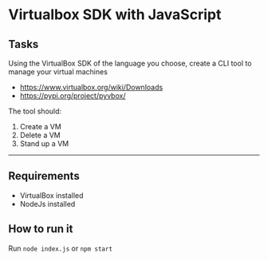# Virtualbox SDK with JavaScript

## Tasks

Using the VirtualBox SDK of the language you choose, create a CLI tool to manage your virtual machines

- https://www.virtualbox.org/wiki/Downloads
- https://pypi.org/project/pyvbox/

The tool should:

1. Create a VM
2. Delete a VM
3. Stand up a VM

---

## Requirements

- VirtualBox installed
- NodeJs installed

## How to run it

Run `node index.js` or `npm start`
